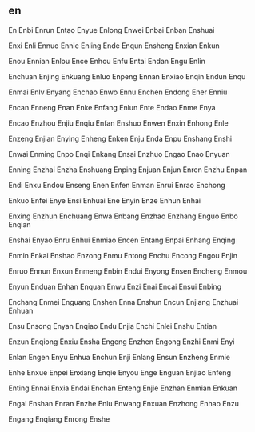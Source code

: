 en
---

En Enbi Enrun Entao Enyue Enlong Enwei Enbai Enban Enshuai

Enxi Enli Ennuo Ennie Enling Ende Enqun Ensheng Enxian Enkun

Enou Ennian Enlou Ence Enhou Enfu Entai Endan Engu Enlin

Enchuan Enjing Enkuang Enluo Enpeng Ennan Enxiao Enqin Endun Enqu

Enmai Enlv Enyang Enchao Enwo Ennu Enchen Endong Ener Enniu

Encan Enneng Enan Enke Enfang Enlun Ente Endao Enme Enya

Encao Enzhou Enjiu Enqiu Enfan Enshuo Enwen Enxin Enhong Enle

Enzeng Enjian Enying Enheng Enken Enju Enda Enpu Enshang Enshi

Enwai Enming Enpo Enqi Enkang Ensai Enzhuo Engao Enao Enyuan

Enning Enzhai Enzha Enshuang Enping Enjuan Enjun Enren Enzhu Enpan

Endi Enxu Endou Enseng Enen Enfen Enman Enrui Enrao Enchong

Enkuo Enfei Enye Ensi Enhuai Ene Enyin Enze Enhun Enhai

Enxing Enzhun Enchuang Enwa Enbang Enzhao Enzhang Enguo Enbo   Enqian

Enshai Enyao Enru Enhui Enmiao Encen Entang Enpai Enhang Enqing

Enmin Enkai Enshao Enzong Enmu Entong Enchu Encong Engou Enjin

Enruo Ennun Enxun Enmeng Enbin Endui Enyong Ensen Encheng Enmou

Enyun Enduan Enhan Enquan Enwu Enzi Enai Encai Ensui Enbing

Enchang Enmei Enguang Enshen Enna Enshun Encun Enjiang Enzhuai Enhuan

Ensu Ensong Enyan Enqiao Endu Enjia Enchi Enlei Enshu Entian

Enzun Enqiong Enxiu Ensha Engeng Enzhen Engong Enzhi Enmi Enyi

Enlan Engen Enyu Enhua Enchun Enji Enlang Ensun Enzheng Enmie

Enhe Enxue Enpei Enxiang Enqie Enyou Enge Enguan Enjiao Enfeng

Enting Ennai Enxia Endai Enchan Enteng Enjie Enzhan Enmian Enkuan

Engai Enshan Enran Enzhe Enlu Enwang Enxuan Enzhong Enhao Enzu

Engang Enqiang Enrong Enshe 